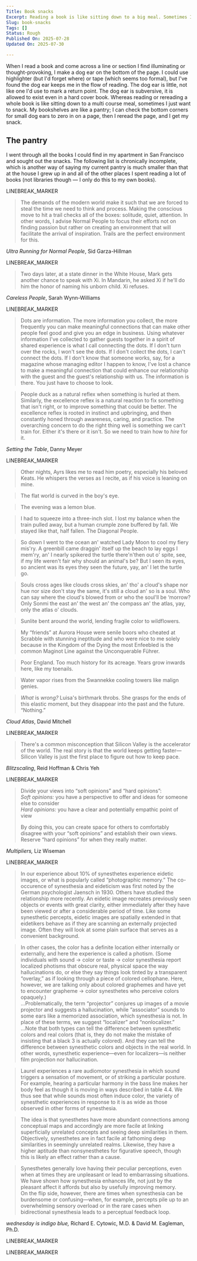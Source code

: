 ```yaml
---
Title: Book snacks
Excerpt: Reading a book is like sitting down to a big meal. Sometimes I just want to snack
Slug: book-snacks
Tags: []
Status: Rough
Published On: 2025-07-28
Updated On: 2025-07-30

---
```


When I read a book and come across a line or section I find illuminating or thought-provoking, I make a dog ear on the bottom of the page. I could use highlighter (but I'd forget where) or tape (which seems too formal), but I've found the dog ear keeps me in the flow of reading. The dog ear is little, not like one I'd use to mark a return point. The dog ear is subversive, it is allowed to exist even in a hard cover book. Whereas reading or rereading a whole book is like sitting down to a multi course meal, sometimes I just want to snack. My bookshelves are like a pantry; I can check the bottom corners for small dog ears to zero in on a page, then I reread the page, and I get my snack.


## The pantry


I went through all the books I could find in my apartment in San Francisco and sought out the snacks. The following list is chronically incomplete, which is another way of saying my current pantry is much smaller than that at the house I grew up in and all of the other places I spent reading a lot of books (not libraries though — I only do this to my own books).


LINEBREAK_MARKER


> The demands of the modern world make it such that we are forced to steal the time we need to think and process. Making the conscious move to hit a trail checks all of the boxes: solitude, quiet, attention. In other words, I advise Normal People to focus their efforts not on finding passion but rather on creating an environment that will facilitate the arrival of inspiration. Trails are the perfect environment for this.


_Ultra Running for Normal People_, Sid Garza-Hillman


LINEBREAK_MARKER


> Two days later, at a state dinner in the White House, Mark gets another chance to speak with Xi. In Mandarin, he asked Xi if he'll do him the honor of naming his unborn child. Xi refuses.


_Careless People_, Sarah Wynn-Williams


LINEBREAK_MARKER


> Dots are information. The more information you collect, the more frequently you can make meaningful connections that can make other people feel good and give you an edge in business. Using whatever information I've collected to gather guests together in a spirit of shared experience is what I call connecting the dots. If I don't turn over the rocks, I won't see the dots. If I don't collect the dots, I can't connect the dots. If I don't know that someone works, say, for a magazine whose managing editor I happen to know, I've lost a chance to make a meaningful connection that could enhance our relationship with the guest and the guest's relationship with us. The information is there. You just have to choose to look.


> People duck as a natural reflex when something is hurled at them. Similarly, the excellence reflex is a natural reaction to fix something that isn't right, or to improve something that could be better. The excellence reflex is rooted in instinct and upbringing, and then constantly honed through awareness, caring, and practice. The overarching concern to do the right thing well is something we can't train for. Either it's there or it isn't. So we need to train how to _hire_ for it.


_Setting the Table_, Danny Meyer


LINEBREAK_MARKER


> Other nights, Ayrs likes me to read him poetry, especially his beloved Keats. He whispers the verses as I recite, as if his voice is leaning on mine.


> The flat world is curved in the boy's eye.


> The evening was a lemon blue.


> I had to squeeze into a three-inch slot. I lost my balance when the train pulled away, but a human crumple zone buffered by fall. We stayed like that, half fallen. The Diagonal People.


> So down I went to the ocean an' watched Lady Moon to cool my fiery mis'ry. A greenbill came draggin' itself up the beach to lay eggs I mem'ry, an' I nearly spikered the turtle there'n'then out o' spite, see, if my life weren't fair why should an animal's be? But I seen its eyes, so ancient was its eyes they seen the future, yay, an' I let the turtle go.


> Souls cross ages like clouds cross skies, an' tho' a cloud's shape nor hue nor size don't stay the same, it's still a cloud an' so is a soul. Who can say where the cloud's blowed from or who the soul'll be ‘morrow? Only Sonmi the east an' the west an' the compass an' the atlas, yay, only the atlas o' clouds.


> Sunlite bent around the world, lending fragile color to wildflowers.


> My “friends” at Aurora House were senile boors who cheated at Scrabble with stunning ineptitude and who were nice to me solely because in the Kingdom of the Dying the most Enfeebled is the common Maginot Line against the Unconquerable Führer.


> Poor England. Too much history for its acreage. Years grow inwards here, like my toenails.


> Water vapor rises from the Swannekke cooling towers like malign genies.


> _What_ is _wrong?_ Luisa's birthmark throbs. She grasps for the ends of this elastic moment, but they disappear into the past and the future. “Nothing.”


_Cloud Atlas_, David Mitchell


LINEBREAK_MARKER


> There's a common misconception that Silicon Valley is the accelerator of the world. The real story is that the world keeps getting faster—Silicon Valley is just the first place to figure out how to keep pace.


_Blitzscaling_, Reid Hoffman & Chris Yeh


LINEBREAK_MARKER


> Divide your views into “soft opinions” and “hard opinions”:  
> _Soft opinions:_ you have a perspective to offer and ideas for someone else to consider  
> _Hard opinions:_ you have a clear and potentially empathic point of view  
>   
> By doing this, you can create space for others to comfortably disagree with your “soft opinions” and establish their own views. Reserve “hard opinions” for when they really matter.


_Multipliers,_ Liz Wiseman


LINEBREAK_MARKER


> In our experience about 10% of synesthetes experience eidetic images, or what is popularly called “photographic memory.” The co-occurence of synesthesia and eideticism was first noted by the German psychologist Jaensch in 1930. Others have studied the relationship more recently. An eidetic image recreates previously seen objects or events with great clarity, either immediately after they have been viewed or after a considerable period of time. Like some synesthetic percepts, eidetic images are spatially extended in that eidetikers behave as if they are scanning an externally projected image. Often they will look at some plain surface that serves as a convenient background.


> In other cases, the color has a definite location either internally or externally, and here the experience is called a photism. (Some individuals with sound → color or taste → color synesthesia report localized photisms that obscure real, physical space the way hallucinations do, or else they say things look tinted by a transparent “overlay,” as if looking through a piece of colored cellophane. Here, however, we are talking only about colored graphemes and have yet to encounter grapheme → color synesthetes who perceive colors opaquely.)  
> …Problematically, the term “projector” conjures up images of a movie projector and suggests a hallucination, while “associator” sounds to some ears like a memorized association, which synesthesia is not. In place of these terms, we suggest “localizer” and “nonlocalizer.”  
> …Note that both types can tell the difference between synesthetic colors and real colors (that is, they do not make the mistake of insisting that a black 3 is actually colored). And they can tell the difference between synesthetic colors and objects in the real world. In other words, synesthetic experience—even for localizers—is neither film projection nor hallucination.


> Laurel experiences a rare audiomotor synesthesia in which sound triggers a sensation of movement, or of striking a particular posture. For example, hearing a particular harmony in the bass line makes her body feel as though it is moving in ways described in table 4.4. We thus see that while sounds most often induce color, the variety of synesthetic experiences in response to it is as wide as those observed in other forms of synesthesia.


> The idea is that synesthetes have more abundant connections among conceptual maps and accordingly are more facile at linking superficially unrelated concepts and seeing deep similarities in them. Objectively, synesthetes are in fact facile at fathoming deep similarities in seemingly unrelated realms. Likewise, they have a higher aptitude than nonsynesthetes for figurative speech, though this is likely an effect rather than a cause.


> Synesthetes generally love having their peculiar perceptions, even when at times they are unpleasant or lead to embarrassing situations. We have shown how synesthesia enhances life, not just by the pleasant affect it affords but also by usefully improving memory.  
> On the flip side, however, there are times when synesthesia can be burdensome or confusing—when, for example, percepts pile up to an overwhelming sensory overload or in the rare cases when bidirectional synesthesia leads to a perceptual feedback loop. 


_wednesday is indigo blue,_ Richard E. Cytowic, M.D. & David M. Eagleman, Ph.D.


LINEBREAK_MARKER


LINEBREAK_MARKER

